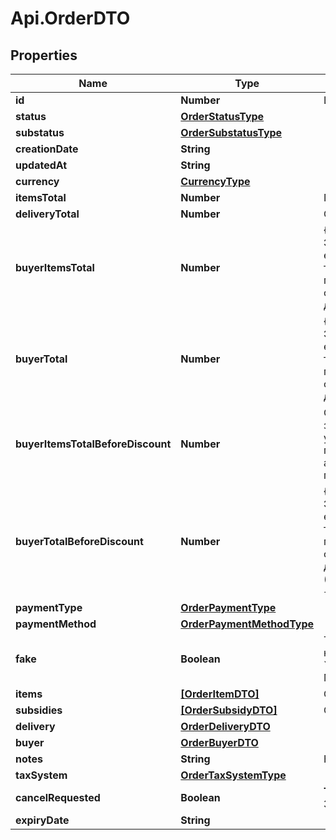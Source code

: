 # Api.OrderDTO

## Properties

Name | Type | Description | Notes
------------ | ------------- | ------------- | -------------
**id** | **Number** | Идентификатор заказа. | [optional] 
**status** | [**OrderStatusType**](OrderStatusType.md) |  | [optional] 
**substatus** | [**OrderSubstatusType**](OrderSubstatusType.md) |  | [optional] 
**creationDate** | **String** |  | [optional] 
**updatedAt** | **String** |  | [optional] 
**currency** | [**CurrencyType**](CurrencyType.md) |  | [optional] 
**itemsTotal** | **Number** | Платеж покупателя.  | [optional] 
**deliveryTotal** | **Number** | Стоимость доставки.  | [optional] 
**buyerItemsTotal** | **Number** | {% note warning \&quot;\&quot; %}  Этот параметр устарел.  {% endnote %}  Стоимость всех товаров в заказе в валюте покупателя после применения скидок и без учета стоимости доставки.  | [optional] 
**buyerTotal** | **Number** | {% note warning \&quot;\&quot; %}  Этот параметр устарел.  {% endnote %}  Стоимость всех товаров в заказе в валюте покупателя после применения скидок и с учетом стоимости доставки.  | [optional] 
**buyerItemsTotalBeforeDiscount** | **Number** | Стоимость всех товаров в заказе в валюте покупателя без учета стоимости доставки и до применения скидок по:  * акциям; * купонам; * промокодам.  | [optional] 
**buyerTotalBeforeDiscount** | **Number** | {% note warning \&quot;\&quot; %}  Этот параметр устарел.  {% endnote %}  Стоимость всех товаров в заказе в валюте покупателя до применения скидок и с учетом стоимости доставки (&#x60;buyerItemsTotalBeforeDiscount&#x60; + стоимость доставки).  | [optional] 
**paymentType** | [**OrderPaymentType**](OrderPaymentType.md) |  | [optional] 
**paymentMethod** | [**OrderPaymentMethodType**](OrderPaymentMethodType.md) |  | [optional] 
**fake** | **Boolean** | Тип заказа:  * &#x60;false&#x60; — настоящий заказ покупателя.  * &#x60;true&#x60; — [тестовый](../../pushapi/concepts/sandbox.md) заказ Маркета.  | [optional] 
**items** | [**[OrderItemDTO]**](OrderItemDTO.md) | Список товаров в заказе. | 
**subsidies** | [**[OrderSubsidyDTO]**](OrderSubsidyDTO.md) | Список субсидий по типам. | [optional] 
**delivery** | [**OrderDeliveryDTO**](OrderDeliveryDTO.md) |  | [optional] 
**buyer** | [**OrderBuyerDTO**](OrderBuyerDTO.md) |  | [optional] 
**notes** | **String** | Комментарий к заказу. | [optional] 
**taxSystem** | [**OrderTaxSystemType**](OrderTaxSystemType.md) |  | [optional] 
**cancelRequested** | **Boolean** | **Только для модели DBS**  Запрошена ли отмена.  | [optional] 
**expiryDate** | **String** |  | [optional] 


